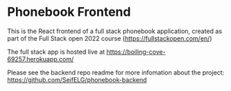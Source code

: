 # Phonebook Frontend

This is the React frontend of a full stack phonebook application, created as part of the Full Stack open 2022 course (https://fullstackopen.com/en/)

The full stack app is hosted live at https://boiling-cove-69257.herokuapp.com/

Please see the backend repo readme for more infomation about the project: https://github.com/SeifELG/phonebook-backend